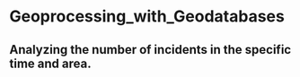 # Geoprocessing_with_Geodatabases
## Analyzing the number of incidents in the specific time and area. 
